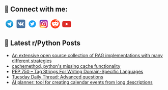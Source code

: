 ## 🔎 Connect with me:
[<img src="https://github.com/bullbesh/bullbesh/blob/main/images/Telegram.png" width="32" height="32" />](https://t.me/bullbesh)
[<img src="https://github.com/bullbesh/bullbesh/blob/main/images/VK.png" width="32" height="32" />](https://vk.com/bullbesh)
[<img src="https://github.com/bullbesh/bullbesh/blob/main/images/Twitter.png" width="32" height="32" />](https://twitter.com/bullbesh1)
[<img src="https://github.com/bullbesh/bullbesh/blob/main/images/Instagram.png" width="32" height="32" />](https://www.instagram.com/bullbesh)
[<img src="https://github.com/bullbesh/bullbesh/blob/main/images/Reddit.png" width="32" height="32" />](https://www.reddit.com/user/bullbesh)
[<img src="https://github.com/bullbesh/bullbesh/blob/main/images/YouTube.png" width="32" height="32" />](https://www.youtube.com/channel/UCtfjRs6uzgq5mfm8S06WTcg)

## 📕 Latest r/Python Posts
<!-- BLOG-POST-LIST:START -->
- [An extensive open source collection of RAG implementations with many different strategies](https://www.reddit.com/r/Python/comments/1er86xt/an_extensive_open_source_collection_of_rag/)
- [cachemethod, python&#39;s missing cache functionality](https://www.reddit.com/r/Python/comments/1er2oxd/cachemethod_pythons_missing_cache_functionality/)
- [PEP 750 – Tag Strings For Writing Domain-Specific Languages](https://www.reddit.com/r/Python/comments/1equd6q/pep_750_tag_strings_for_writing_domainspecific/)
- [Tuesday Daily Thread: Advanced questions](https://www.reddit.com/r/Python/comments/1eqthqn/tuesday_daily_thread_advanced_questions/)
- [AI planner: tool for creating calendar events from long descriptions](https://www.reddit.com/r/Python/comments/1eqon6k/ai_planner_tool_for_creating_calendar_events_from/)
<!-- BLOG-POST-LIST:END -->
